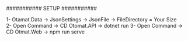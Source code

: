 ########### SETUP ###########

1- Otamat.Data -> JsonSettings -> JsonFile -> FileDirectory = Your Size <br>
2- Open Command -> CD Otomat.API -> dotnet run 
3- Open Command -> CD Otmat.Web -> npm run serve
